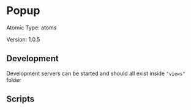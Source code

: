 # Popup

Atomic Type: atoms

Version: 1.0.5

## Development

Development servers can be started and should all exist inside `"views"` folder

## Scripts
